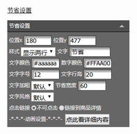 [节省设置](/wang-dian-xiu-zu-jian-shuo-ming/shang-pin-lie-biao/jie-sheng-she-zhi.md)

![](/assets/m3po4rt.png)

